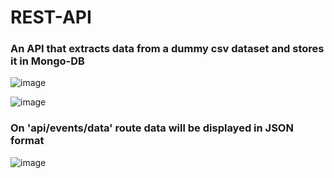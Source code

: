# REST-API
 ### An API that extracts data from a dummy csv dataset and stores it in Mongo-DB
 
 ![image](https://github.com/Sanskar50/REST-API/assets/99363431/9c2662a7-c254-43ce-9029-c3d606576cce)
 
 ![image](https://github.com/Sanskar50/REST-API/assets/99363431/6b4287a1-64b5-4d4f-91c2-6b046c41d18d)


 ### On 'api/events/data' route data will be displayed in JSON format

 ![image](https://github.com/Sanskar50/REST-API/assets/99363431/43197283-61ad-41a1-b786-968cb1d7e84a)

